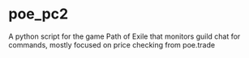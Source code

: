 # poe_pc2
A python script for the game Path of Exile that monitors guild chat for commands, mostly focused on price checking from poe.trade
